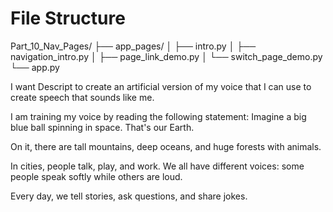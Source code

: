 # File Structure

Part_10_Nav_Pages/
├── app_pages/
│ ├── intro.py
│ ├── navigation_intro.py
│ ├── page_link_demo.py
│ └── switch_page_demo.py
└── app.py

I want Descript to create an artificial version of my voice that I can use to create speech that sounds like me.

I am training my voice by reading the following statement: Imagine a big blue ball spinning in space. That's our Earth.

On it, there are tall mountains, deep oceans, and huge forests with animals.

In cities, people talk, play, and work. We all have different voices: some people speak softly while others are loud.

Every day, we tell stories, ask questions, and share jokes.